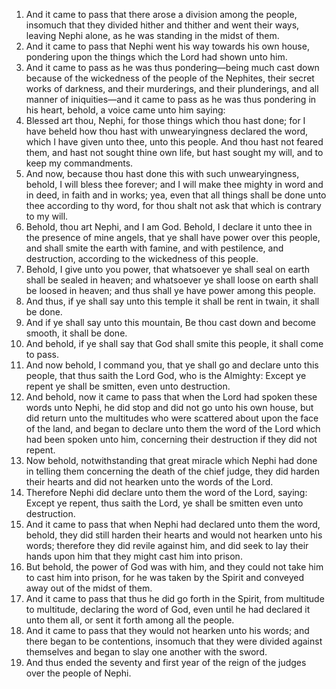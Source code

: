 1. And it came to pass that there arose a division among the people, insomuch that they divided hither and thither and went their ways, leaving Nephi alone, as he was standing in the midst of them.
2. And it came to pass that Nephi went his way towards his own house, pondering upon the things which the Lord had shown unto him.
3. And it came to pass as he was thus pondering—being much cast down because of the wickedness of the people of the Nephites, their secret works of darkness, and their murderings, and their plunderings, and all manner of iniquities—and it came to pass as he was thus pondering in his heart, behold, a voice came unto him saying:
4. Blessed art thou, Nephi, for those things which thou hast done; for I have beheld how thou hast with unwearyingness declared the word, which I have given unto thee, unto this people. And thou hast not feared them, and hast not sought thine own life, but hast sought my will, and to keep my commandments.
5. And now, because thou hast done this with such unwearyingness, behold, I will bless thee forever; and I will make thee mighty in word and in deed, in faith and in works; yea, even that all things shall be done unto thee according to thy word, for thou shalt not ask that which is contrary to my will.
6. Behold, thou art Nephi, and I am God. Behold, I declare it unto thee in the presence of mine angels, that ye shall have power over this people, and shall smite the earth with famine, and with pestilence, and destruction, according to the wickedness of this people.
7. Behold, I give unto you power, that whatsoever ye shall seal on earth shall be sealed in heaven; and whatsoever ye shall loose on earth shall be loosed in heaven; and thus shall ye have power among this people.
8. And thus, if ye shall say unto this temple it shall be rent in twain, it shall be done.
9. And if ye shall say unto this mountain, Be thou cast down and become smooth, it shall be done.
10. And behold, if ye shall say that God shall smite this people, it shall come to pass.
11. And now behold, I command you, that ye shall go and declare unto this people, that thus saith the Lord God, who is the Almighty: Except ye repent ye shall be smitten, even unto destruction.
12. And behold, now it came to pass that when the Lord had spoken these words unto Nephi, he did stop and did not go unto his own house, but did return unto the multitudes who were scattered about upon the face of the land, and began to declare unto them the word of the Lord which had been spoken unto him, concerning their destruction if they did not repent.
13. Now behold, notwithstanding that great miracle which Nephi had done in telling them concerning the death of the chief judge, they did harden their hearts and did not hearken unto the words of the Lord.
14. Therefore Nephi did declare unto them the word of the Lord, saying: Except ye repent, thus saith the Lord, ye shall be smitten even unto destruction.
15. And it came to pass that when Nephi had declared unto them the word, behold, they did still harden their hearts and would not hearken unto his words; therefore they did revile against him, and did seek to lay their hands upon him that they might cast him into prison.
16. But behold, the power of God was with him, and they could not take him to cast him into prison, for he was taken by the Spirit and conveyed away out of the midst of them.
17. And it came to pass that thus he did go forth in the Spirit, from multitude to multitude, declaring the word of God, even until he had declared it unto them all, or sent it forth among all the people.
18. And it came to pass that they would not hearken unto his words; and there began to be contentions, insomuch that they were divided against themselves and began to slay one another with the sword.
19. And thus ended the seventy and first year of the reign of the judges over the people of Nephi.
